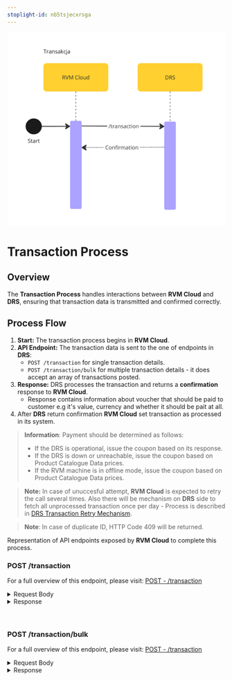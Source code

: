 ```yaml
---
stoplight-id: nb5tsjecxrsga
---
```


![TransactionProcess.png](../../assets/images/TransactionDataExchange.png)

# Transaction Process

## Overview

The **Transaction Process** handles interactions between **RVM Cloud** and **DRS**, ensuring that transaction data is transmitted and confirmed correctly.

## Process Flow

1. **Start:** The transaction process begins in **RVM Cloud**.
2. **API Endpoint:** The transaction data is sent to the one of endpoints in **DRS**:
   - `POST /transaction` for single transaction details.
   - `POST /transaction/bulk` for multiple transaction details - it does accept an array of transactions posted.
3. **Response:** DRS processes the transaction and returns a **confirmation** response to **RVM Cloud**.
   - Response contains information about voucher that should be paid to customer e.g it's value, currency and whether it should be pait at all.
4. After **DRS** return confirmation **RVM Cloud** set transaction as processed in its system.

<!-- theme: danger --> 
> **Information**: Payment should be determined as follows:
>
>   - If the DRS is operational, issue the coupon based on its response.
>   - If the DRS is down or unreachable, issue the coupon based on Product Catalogue Data prices.
>   - If the RVM machine is in offline mode, issue the coupon based on Product Catalogue Data prices.


> **Note:** In case of unuccesful attempt, **RVM Cloud** is expected to retry the call several times. Also there will be mechanism on **DRS** side to fetch all unprocessed transaction once per day - Process is described in [DRS Transaction Retry Mechanism](Retry-Transaction-Fetch.md).

> **Note**: In case of duplicate ID, HTTP Code 409 will be returned.


<!--
type: tab
title: RVM
-->

Representation of API endpoints exposed by **RVM Cloud** to complete this process.

### POST /transaction

For a full overview of this endpoint, please visit: [POST - /transaction](../../rvm-openapi.yaml/paths/\~1transaction/post)

<details>
<summary>Request Body</summary>

```yaml jsonSchema
  $ref: '../../models/Transaction.yaml'
```

</details>

<details>
<summary>Response</summary>

```yaml jsonSchema
  $ref: '../../drs-openapi.yaml#/components/schemas/TransactionConfirmation'
```

</details>
<br> <br>


### POST /transaction/bulk

For a full overview of this endpoint, please visit: [POST - /transaction](../../rvm-openapi.yaml/paths/\~1transaction/post)

<details>
<summary>Request Body</summary>

```yaml jsonSchema
  $ref: '../../drs-openapi.yaml#/components/schemas/BulkTransaction'
```

</details>
<details>
<summary>Response</summary>

```yaml jsonSchema
  $ref: '../../drs-openapi.yaml#/components/schemas/BulkTransactionConfirmation'
```

</details>


<!-- type: tab-end -->
